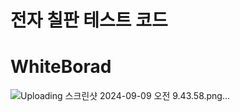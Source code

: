 <!-- @format -->

# 전자 칠판 테스트 코드
# WhiteBorad
![Uploading 스크린샷 2024-09-09 오전 9.43.58.png…]()
